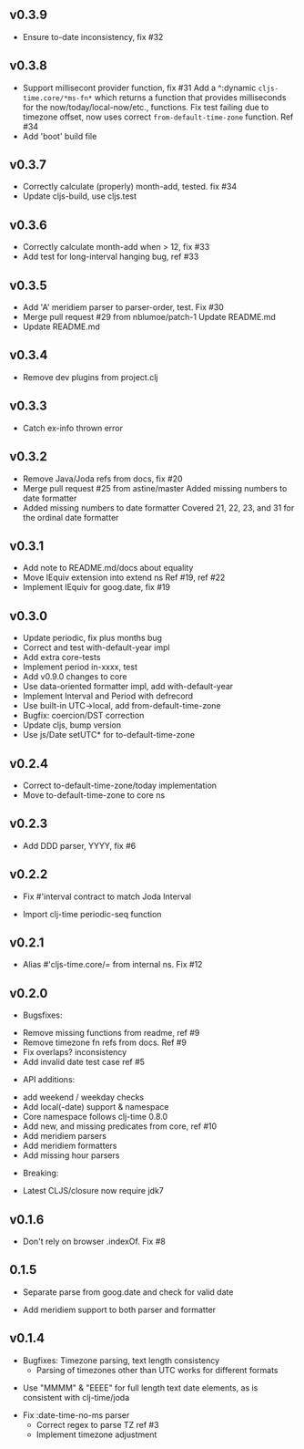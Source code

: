 ## v0.3.9

- Ensure to-date inconsistency, fix #32

## v0.3.8

- Support millisecont provider function, fix #31
  Add a ^:dynamic `cljs-time.core/*ms-fn*` which returns a function that 
  provides milliseconds for the now/today/local-now/etc., functions.
  Fix test failing due to timezone offset, now uses correct
  `from-default-time-zone` function. Ref #34
- Add 'boot' build file

## v0.3.7

- Correctly calculate (properly) month-add, tested. fix #34
- Update cljs-build, use cljs.test

## v0.3.6

- Correctly calculate month-add when > 12, fix #33
- Add test for long-interval hanging bug, ref #33

## v0.3.5

- Add 'A' meridiem parser to parser-order, test. Fix #30
- Merge pull request #29 from nblumoe/patch-1
  Update README.md
- Update README.md

## v0.3.4

- Remove dev plugins from project.clj

## v0.3.3

- Catch ex-info thrown error

## v0.3.2

- Remove Java/Joda refs from docs, fix #20
- Merge pull request #25 from astine/master
  Added missing numbers to date formatter
- Added missing numbers to date formatter
  Covered 21, 22, 23, and 31 for the ordinal date formatter

## v0.3.1

- Add note to README.md/docs about equality
- Move IEquiv extension into extend ns
  Ref #19, ref #22
- Implement IEquiv for goog.date, fix #19

## v0.3.0

- Update periodic, fix plus months bug
- Correct and test with-default-year impl
- Add extra core-tests
- Implement period in-xxxx, test
- Add v0.9.0 changes to core
- Use data-oriented formatter impl, add with-default-year
- Implement Interval and Period with defrecord
- Use built-in UTC->local, add from-default-time-zone
- Bugfix: coercion/DST correction
- Update cljs, bump version
- Use js/Date setUTC* for to-default-time-zone

## v0.2.4

- Correct to-default-time-zone/today implementation
- Move to-default-time-zone to core ns

## v0.2.3

 - Add DDD parser, YYYY, fix #6

## v0.2.2

 - Fix #'interval contract to match Joda Interval

- Import clj-time periodic-seq function

## v0.2.1

 - Alias #'cljs-time.core/= from internal ns. Fix #12

## v0.2.0

 - Bugsfixes:

  * Remove missing functions from readme, ref #9
  * Remove timezone fn refs from docs. Ref #9
  * Fix overlaps? inconsistency
  * Add invalid date test case ref #5

 - API additions:

  * add weekend / weekday checks
  * Add local(-date) support & namespace
  * Core namespace follows clj-time 0.8.0
  * Add new, and missing predicates from core, ref #10
  * Add meridiem parsers
  * Add meridiem formatters
  * Add missing hour parsers

 - Breaking:

  * Latest CLJS/closure now require jdk7

## v0.1.6

 - Don't rely on browser .indexOf. Fix #8

## 0.1.5

 - Separate parse from goog.date and check for valid date

- Add meridiem support to both parser and formatter

## v0.1.4

 - Bugfixes: Timezone parsing, text length consistency
   * Parsing of timezones other than UTC works for different formats
  * Use "MMMM" & "EEEE" for full length text date elements, as is
    consistent with clj-time/joda

- Fix :date-time-no-ms parser
   * Correct regex to parse TZ ref #3
  * Implement timezone adjustment

